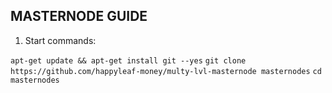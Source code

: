 
MASTERNODE GUIDE
-----------

1. Start commands: 

``apt-get update && apt-get install git --yes``
``git clone https://github.com/happyleaf-money/multy-lvl-masternode masternodes``
``cd masternodes``



